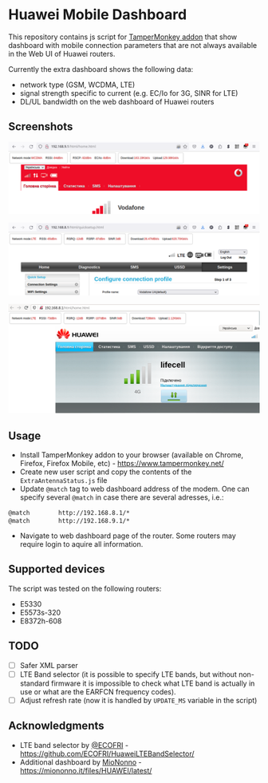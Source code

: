 # Huawei Mobile Dashboard

This repository contains js script for [TamperMonkey addon](https://www.tampermonkey.net/) that show dashboard with mobile connection parameters that are not always available in the Web UI of Huawei routers.

Currently the extra dashboard shows the following data:
* network type (GSM, WCDMA, LTE)
* signal strength specific to current (e.g. EC/Io for 3G, SINR for LTE)
* DL/UL bandwidth on the web dashboard of Huawei routers

## Screenshots

![Dashboard on E5330 router web UI](images/e5330.png)

![Dashboard on E5573 router web UI](images/e5573.png)

![Dashboard on E8372 router web UI](images/e8372.png)

## Usage

* Install TamperMonkey addon to your browser (available on Chrome, Firefox, Firefox Mobile, etc) - https://www.tampermonkey.net/
* Create new user script and copy the contents of the `ExtraAntennaStatus.js` file
* Update `@match` tag to web dashboard address of the modem. One can specify several `@match` in case there are several adresses, i.e.:

```
@match        http://192.168.8.1/*
@match        http://192.168.9.1/*
```

* Navigate to web dashboard page of the router. Some routers may require login to aquire all information.

## Supported devices

The script was tested on the following routers:

* E5330
* E5573s-320
* E8372h-608

## TODO

* [ ] Safer XML parser
* [ ] LTE Band selector (it is possible to specify LTE bands, but without non-standard firmware it is impossible to check what LTE band is actually in use or what are the EARFCN frequency codes).
* [ ] Adjust refresh rate (now it is handled by `UPDATE_MS` variable in the script)

## Acknowledgments

* LTE band selector by [@ECOFRI](https://github.com/ECOFRI) - https://github.com/ECOFRI/HuaweiLTEBandSelector/
* Additional dashboard by [MioNonno](https://www.youtube.com/@miononno) - https://miononno.it/files/HUAWEI/latest/
